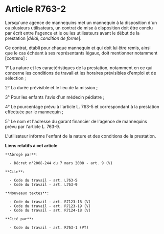 # Article R763-2

Lorsqu'une agence de mannequins met un mannequin à la disposition d'un ou plusieurs utilisateurs, un contrat de mise à
disposition doit être conclu par écrit entre l'agence et le ou les utilisateurs avant le début de la prestation [*délai,
condition de forme*].

Ce contrat, établi pour chaque mannequin et qui doit lui être remis, ainsi que le cas échéant à ses représentants légaux,
doit mentionner notamment [*contenu*] :

1° La nature et les caractéristiques de la prestation, notamment en ce qui concerne les conditions de travail et les horaires
prévisibles d'emploi et de sélection ;

2° La durée prévisible et le lieu de la mission ;

3° Pour les enfants l'avis d'un médecin pédiatre ;

4° Le pourcentage prévu à l'article L. 763-5 et correspondant à la prestation effectuée par le mannequin ;

5° Le nom et l'adresse du garant financier de l'agence de mannequins prévu par l'article L. 763-9.

L'utilisateur informe l'enfant de la nature et des conditions de la prestation.

**Liens relatifs à cet article**

	**Abrogé par**:

	  - Décret n°2008-244 du 7 mars 2008 - art. 9 (V)

	**Cite**:

	  - Code du travail - art. L763-5
	  - Code du travail - art. L763-9

	**Nouveaux textes**:

	  - Code du travail - art. R7123-18 (V)
	  - Code du travail - art. R7123-19 (V)
	  - Code du travail - art. R7124-18 (V)

	**Cité par**:

	  - Code du travail - art. R763-1 (VT)
